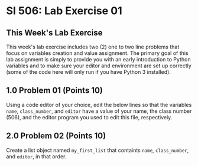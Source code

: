# SI 506: Lab Exercise 01

## This Week's Lab Exercise
This week's lab exercise includes two (2) one to two line problems that focus on variables
creation and value assignment. The primary goal of this lab assignment is simply to provide
you with an early introduction to Python variables and to make sure your editor and environment
are set up correctly (some of the code here will only run if you have Python 3 installed).

## 1.0 Problem 01 (Points 10)
Using a code editor of your choice, edit the below lines so that the variables `name`,
`class_number`, and `editor` have a value of your name, the class number (506), and the editor
program you used to edit this file, respectively.

## 2.0 Problem 02 (Points 10)
Create a list object named `my_first_list` that containts `name`, `class_number`, and `editor`,
in that order.